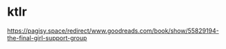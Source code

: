 # ktlr
https://pagisy.space/redirect/www.goodreads.com/book/show/55829194-the-final-girl-support-group
